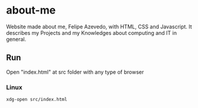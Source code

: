 # about-me
Website made about me, Felipe Azevedo, with HTML, CSS and Javascript. It describes my Projects and my Knowledges about computing and IT in general.
## Run 
Open "index.html" at src folder with any type of browser
### Linux
```
xdg-open src/index.html
```